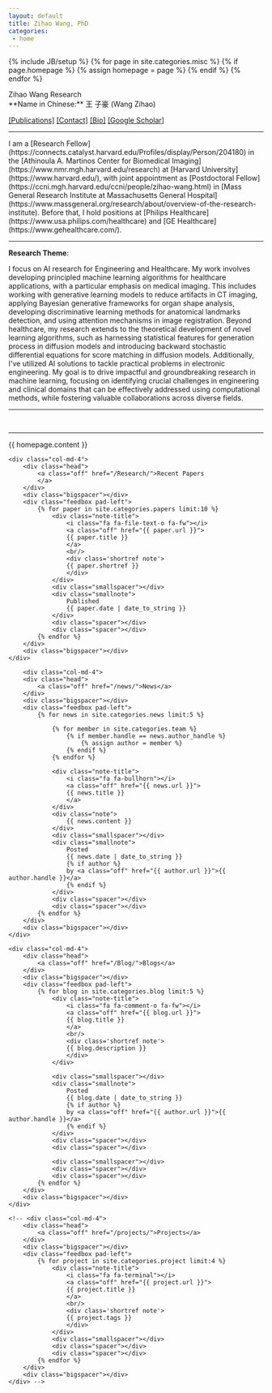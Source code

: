 ```yaml
---
layout: default
title: Zihao Wang, PhD
categories:
 - home
---
```

{% include JB/setup %}
{% for page in site.categories.misc %}
{% if page.homepage %}
	{% assign homepage = page %}
{% endif %}
{% endfor %}

<link rel="stylesheet" href="https://cdn.jsdelivr.net/gh/jpswalsh/academicons@1/css/academicons.min.css">

<div class="row">
	<div class="col-md-12">
		<!-- <object class="pull-left biglogo" data="assets/themes/lab/images/logo/logo-none.svg" type="image/svg+xml"></object> -->
		<div class="bigtitle logobox">
			Zihao Wang Research
		</div>
	</div>	
	
</div> 
**Name in Chinese:** 王 子豪 (Wang Zihao)

[//]: # ([ 王子豪 <i class="fa fa-soundcloud"></i>]&#40;https://soundcloud.com/zihao-wang/zihao-wang-name&#41;.)


[[Publications]](/Research/) [[Contact]](/team/zihao-wang) [[Bio]](/team/zihao-wang) [[Google Scholar<i class="ai ai-google-scholar"></i>]](https://scholar.google.com/citations?user=A_zik4EAAAAJ&hl=en) 


[//]: # ([[CV-overleaf]]&#40;https://www.overleaf.com/read/dbktqfjxccbv&#41; [[CV-pdf]]&#40;assets/pdfs/team/zihaowang_cv.pdf&#41;)
[//]: # ([[GitHub<i class="fa fa-github"></i>]]&#40;https://github.com/zihaowang?tab=activity&#41; [[Twitter<i class="fa fa-twitter"></i>]]&#40;https://twitter.com/zihaowang&#41;.)

[//]: # (The best way to contact me is email. Direction to my office is [here]&#40;assets/pdfs/team/zihaowang-office.pdf&#41;.)


<hr/>
I am a [Research Fellow](https://connects.catalyst.harvard.edu/Profiles/display/Person/204180) in the [Athinoula A. Martinos Center for Biomedical Imaging](https://www.nmr.mgh.harvard.edu/research) at [Harvard University](https://www.harvard.edu/), with joint appointment as [Postdoctoral Fellow](https://ccni.mgh.harvard.edu/ccni/people/zihao-wang.html) in [Mass General Research Institute at Massachusetts General Hospital](https://www.massgeneral.org/research/about/overview-of-the-research-institute). 
Before that, I hold positions at [Philips Healthcare](https://www.usa.philips.com/healthcare) and [GE Healthcare](https://www.gehealthcare.com/).
<hr/>

**Research Theme**:

I focus on AI research for Engineering and Healthcare. My work involves developing principled machine learning algorithms for healthcare applications, with a particular emphasis on medical imaging. This includes working with generative learning models to reduce artifacts in CT imaging, applying Bayesian generative frameworks for organ shape analysis, developing discriminative learning methods for anatomical landmarks detection, and using attention mechanisms in image registration. Beyond healthcare, my research extends to the theoretical development of novel learning algorithms, such as harnessing statistical features for generation process in diffusion models and introducing backward stochastic differential equations for score matching in diffusion models. Additionally, I've utilized AI solutions to tackle practical problems in electronic engineering. My goal is to drive impactful and groundbreaking research in machine learning, focusing on identifying crucial challenges in engineering and clinical domains that can be effectively addressed using computational methods, while fostering valuable collaborations across diverse fields.

[//]: # (**Keywords**:)

[//]: # ()
[//]: # (- *Statistical*: Hierarchical Bayesian models; Latent variable models; Nonparametric Bayes; Bayesian scalable computation; Causal inference; Reinforcement learning.)

[//]: # ()
[//]: # (- *Substantive*: Precision medicine; Wearable device data; Mobile health; Infectious diseases; Mental health; Electronic health records/claims data; Healthcare policy; Clinical trials; Just-in-time adaptive interventions for behaviorial and psychiatric research; Computational Social Science.)

<hr/>

<!-- **Postdoc Openning**

[//]: # (- **[Rolling Reviews: Postdoc Position on Statistical Methods to Individualize Care for Mental Health]&#40;https://docs.google.com/document/d/1Eq8VmqvYrF2Fqo5UxzjZbKQpJPnbZWxJTRYbL-6J19I/edit&#41;** -->


[//]: # (**Advising**: We are recruiting motivated and hard-working people interested in Bayesian methods and computation, graphical models, causal inference, sequential decision making, reinforcement learning and large-scale health data analytics. If you want to get involved, please [contact]&#40;/sayhi/&#41;. )


[//]: # (*Check this out and send me an email if interested in collaborating!*)

[//]: # ([**AI in Science Postdoctoral Fellowship Program**]&#40;https://midas.umich.edu/ai-in-science/&#41;; The program will pay a competitive salary &#40;$74,000 annually for 2022-23&#41; plus benefits. Travel to funder’s AI in Science events will also be covered.)


[//]: # (**Working Group**:)

[//]: # (- [__Michigan Statistics for Individualized-healthcare Lab &#40;MiSIL&#41;__ weekly meeting schedules]&#40;https://docs.google.com/spreadsheets/d/1CfHqh74SrGH5zuo8W_L_hAGdLJdt_9jLgaeBtoxYp88/edit?usp=sharing&#41;)

[//]: # (<!-- Past:)

[//]: # (- [__Statistical Learning and Computing Reading Group, Winter 2019__]&#40;/teaching/statistical_learning_reading_group&#41; -->)



[//]: # (<!-- * Bayesian hierarchical models: biomarkers, data integration, scalable computation, model-averaging;)

[//]: # (* Latent variable models: dynamics, measurement errors, local dependence, partial-identifiability; )

[//]: # (* Robust inference: bias reduction, efficiency enhancement by covariate-calibration, semiparametric locally efficient estimation, deductive inference;)

[//]: # (* Causal analysis of modern study designs;)

[//]: # (* Collaborations: mental health, infectious disease, autoimmune disease, medical diagnosis, epidemiology, health policy, cancer, mobile health, Just-in-time adaptive interventions for behaviorial and psychiatric research.)

[//]: # ( -->)

[//]: # (<hr/>)

[//]: # (I collaborate closely with )

[//]: # ()
[//]: # (- [Intern Health Study]&#40;https://www.srijan-sen-lab.com/intern-health-study&#41;)

[//]: # (- [openVA]&#40;https://openva.net/&#41;)

[//]: # (- [Data Science in Africa] - the [UZIMA-DS project]&#40;https://uzimadatascience.org/&#41;.)

[//]: # (- [D3 Lab: Data Science for Dynamic Intervention Decision-Making Lab]&#40;http://d3lab-isr.com/team/&#41;)

[//]: # ()
[//]: # (- [The Michigan Genomics Initiative]&#40;https://www.michigangenomics.org&#41;)

[//]: # (- [Precision Health Use Case: PROviding Mental Health Precision Treatment &#40;PROMPT&#41;]&#40;https://precisionhealth.umich.edu/workgroups/prompt/&#41;)

[//]: # (- [Cancer Control and Population Sciences, Rogel Cancer Center]&#40;http://www.mcancer.org/research/programs/cancer-control-and-population-sciences&#41;)

[//]: # ()
[//]: # (- [Rheumatology at Johns Hopkins]&#40;https://www.hopkinsrheumatology.org/research/rosen-casciola-lab/&#41;)

[//]: # (- [Hopkins inHealth]&#40;http://hopkinsinhealth.jhu.edu/&#41; methodology group)

[//]: # (- [International Vaccine Access Center &#40;IVAC&#41;]&#40;http://www.jhsph.edu/research/centers-and-institutes/ivac/&#41;)

<br />

<hr/>

<div class="row">
	<div class="col-md-12">
		<div class="head">
			{{ homepage.content }}
		</div>
	</div>				
</div>

<div class="row">
	

	
	<div class="col-md-4">
		<div class="head">
			<a class="off" href="/Research/">Recent Papers
			</a>
		</div>
		<div class="bigspacer"></div>
		<div class="feedbox pad-left">		
			{% for paper in site.categories.papers limit:10 %}
				<div class="note-title">
					<i class="fa fa-file-text-o fa-fw"></i>
					<a class="off" href="{{ paper.url }}">
					{{ paper.title }}
					</a>
					<br/>
					<div class='shortref note'>
					{{ paper.shortref }}
					</div>
				</div>
				<div class="smallspacer"></div>
				<div class="smallnote">
					Published
					{{ paper.date | date_to_string }}
				</div>
				<div class="spacer"></div>	
				<div class="spacer"></div>				
			{% endfor %}
		</div>
		<div class="bigspacer"></div>		
	</div>
	
    	<div class="col-md-4">
		<div class="head">
			<a class="off" href="/news/">News</a>
		</div>
		<div class="bigspacer"></div>
		<div class="feedbox pad-left">
			{% for news in site.categories.news limit:5 %}
			
				{% for member in site.categories.team %}
					{% if member.handle == news.author_handle %}
						{% assign author = member %}
					{% endif %}
				{% endfor %}		
				
				<div class="note-title">
					<i class="fa fa-bullhorn"></i>
					<a class="off" href="{{ news.url }}">
					{{ news.title }}
					</a>
				</div>
				<div class="note">
					{{ news.content }}
				</div>
				<div class="smallspacer"></div>
				<div class="smallnote">
					Posted
					{{ news.date | date_to_string }}
					{% if author %}
					by <a class="off" href="{{ author.url }}">{{ author.handle }}</a>
					{% endif %}						
				</div>
				<div class="spacer"></div>	
				<div class="spacer"></div>				
			{% endfor %}
		</div>
		<div class="bigspacer"></div>		
	</div>

	<div class="col-md-4">
		<div class="head">
			<a class="off" href="/Blog/">Blogs</a>
		</div>
		<div class="bigspacer"></div>
		<div class="feedbox pad-left">
			{% for blog in site.categories.blog limit:5 %}
				<div class="note-title">
					<i class="fa fa-comment-o fa-fw"></i>
					<a class="off" href="{{ blog.url }}">
					{{ blog.title }}
					</a>
					<br/>
					<div class='shortref note'>
					{{ blog.description }}
					</div>
				</div>
				
				<div class="smallspacer"></div>
				<div class="smallnote">
					Posted
					{{ blog.date | date_to_string }}
					{% if author %}
					by <a class="off" href="{{ author.url }}">{{ author.handle }}</a>
					{% endif %}						
				</div>
				<div class="spacer"></div>	
				<div class="spacer"></div>
				
				<div class="smallspacer"></div>
				<div class="spacer"></div>
				<div class="spacer"></div>
			{% endfor %}
		</div>
		<div class="bigspacer"></div>
	</div>
	
	<!-- <div class="col-md-4">
		<div class="head">
			<a class="off" href="/projects/">Projects</a>
		</div>
		<div class="bigspacer"></div>
		<div class="feedbox pad-left">
			{% for project in site.categories.project limit:4 %}
				<div class="note-title">
					<i class="fa fa-terminal"></i>
					<a class="off" href="{{ project.url }}">
					{{ project.title }}
					</a>
					<br/>
					<div class='shortref note'>
					{{ project.tags }}
					</div>
				</div>
				<div class="smallspacer"></div>
				<div class="spacer"></div>
				<div class="spacer"></div>
			{% endfor %}
		</div>
		<div class="bigspacer"></div>
	</div> -->


</div>

<div class="bigspacer"></div>

